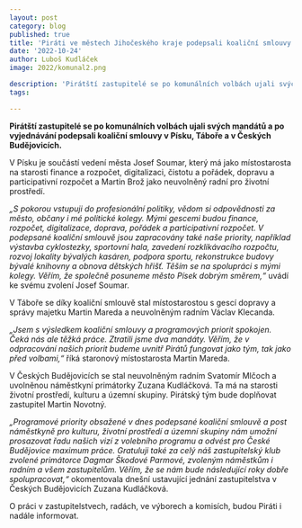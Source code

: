 ```yaml
---
layout: post
category: blog
published: true
title: 'Piráti ve městech Jihočeského kraje podepsali koaliční smlouvy a ujali se svých mandátů'
date: '2022-10-24'
author: Luboš Kudláček
image: 2022/komunal2.png

description: 'Pirátští zastupitelé se po komunálních volbách ujali svých mandátů a po vyjednávání podepsali koaliční smlouvy v Písku, Táboře a v Českých Budějovicích.'
tags:

---
```

**Pirátští zastupitelé se po komunálních volbách ujali svých mandátů a po vyjednávání podepsali koaliční smlouvy v Písku, Táboře a v Českých Budějovicích.**

V Písku je součástí vedení města Josef Soumar, který má jako místostarosta na starosti finance a rozpočet, digitalizaci, čistotu a pořádek, dopravu a participativní rozpočet a Martin Brož jako neuvolněný radní pro životní prostředí.

*„S pokorou vstupuji do profesionální politiky, vědom si odpovědnosti za město, občany i mé politické kolegy. Mými gescemi budou finance, rozpočet, digitalizace, doprava, pořádek a participativní rozpočet. V podepsané koaliční smlouvě jsou zapracovány také naše priority, například výstavba cyklostezky, sportovní hala, zavedení rozklikávacího rozpočtu, rozvoj lokality bývalých kasáren, podpora sportu, rekonstrukce budovy bývalé knihovny a obnova dětských hřišť. Těším se na spolupráci s mými kolegy. Věřím, že společně posuneme město Písek dobrým směrem,“* uvádí ke svému zvolení Josef Soumar.

V Táboře se díky koaliční smlouvě stal místostarostou s gescí dopravy a správy majetku Martin Mareda a neuvolněným radním Václav Klecanda. 

*„Jsem s výsledkem koaliční smlouvy a programových priorit spokojen. Čeká nás ale těžká práce. Ztratili jsme dva mandáty. Věřím, že v odpracování našich priorit budeme uvnitř Pirátů fungovat jako tým, tak jako před volbami,“* říká staronový místostarosta Martin Mareda.

V Českých Budějovicích se stal neuvolněným radním Svatomír Mlčoch a uvolněnou náměstkyní primátorky Zuzana Kudláčková. Ta má na starosti životní prostředí, kulturu a územní skupiny. Pirátský tým bude doplňovat zastupitel Martin Novotný.

*„Programové priority obsažené v dnes podepsané koaliční smlouvě a post náměstkyně pro kulturu, životní prostředí a územní skupiny nám umožní prosazovat řadu našich vizí z volebního programu a odvést pro České Budějovice maximum práce. Gratuluji také za celý náš zastupitelský klub zvolené primátorce Dagmar Škodové Parmové, zvoleným náměstkům i radním a všem zastupitelům. Věřím, že se nám bude následující roky dobře spolupracovat,“* okomentovala dnešní ustavující jednání zastupitelstva v Českých Budějovicích Zuzana Kudláčková.

O práci v zastupitelstvech, radách, ve výborech a komisích, budou Piráti i nadále informovat.
